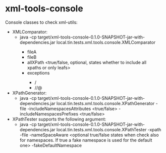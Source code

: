 # xml-tools-console

Console classes to check xml-utils:

* XMLComparator:
	- java -cp target/xml-tools-console-0.1.0-SNAPSHOT-jar-with-dependencies.jar local.tin.tests.xml.tools.console.XMLComparator <Arguments>
		* fileA <file A path required>
		* fileB <file B path required>
		* allXPath <true/false, optional, states whether to include all xpaths or only leafs>
		* exceptions <optional file path containing the following lines:>
			- <parent node name>/<node name>
			- <parent node name>/<node name>/@<attribute name>
* XPathGenerator:
	- java -cp target/xml-tools-console-0.1.0-SNAPSHOT-jar-with-dependencies.jar local.tin.tests.xml.tools.console.XPathGenerator -file <File path> -includeNamespacesAttributes <true/false> -includeNamespacesPrefixes <true/false>
* XPathTester supports the following argument:
	- java -cp target/xml-tools-console-0.1.0-SNAPSHOT-jar-with-dependencies.jar local.tin.tests.xml.tools.console.XPathTester -xpath <required states the XPath expression> -file <required states the source XML file> -nameSpaceAware <optional true/false states when check also for namespaces. If true a fake namespace is used for the default one> -fakeDefaultNamespace <Required upon prevous argument. Fake default namespace to use>
